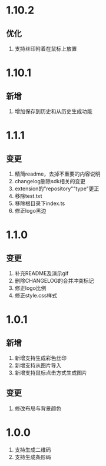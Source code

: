 # 1.10.2
## 优化
1. 支持丝印附着在鼠标上放置

# 1.10.1
## 新增
1. 增加保存到历史和从历史生成功能


# 1.1.1

## 变更

1. 精简readme，去掉不重要的内容说明  
2. changelog删除sdk相关的变更
3. extension的"repository""type"更正
4. 移除test.txt
5. 移除根目录下index.ts
6. 修正logo黑边

# 1.1.0

## 变更

1. 补充README及演示gif  
2. 删除CHANGELOG的合并冲突标记  
3. 修正logo比例
4. 修正style.css样式


# 1.0.1

## 新增

1. 新增支持生成彩色丝印
2. 新增支持从图片导入
3. 新增支持鼠标点击方式生成图片

## 变更

1. 修改布局与背景颜色

# 1.0.0

1. 支持生成二维码
2. 支持生成条形码


